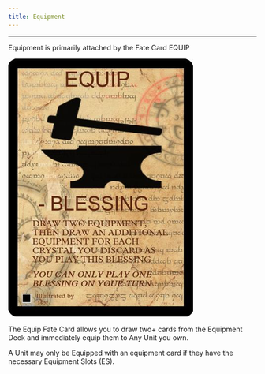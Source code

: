 ```yaml
---
title: Equipment
---
```

___

Equipment is primarily attached by the Fate Card EQUIP

![EQUIP FATE CARD](./equipment/EQUIP.jpg)


The Equip Fate Card allows you to draw two+ cards from the Equipment Deck and immediately equip them to Any Unit you own.

A Unit may only be Equipped with an equipment card if they have the necessary Equipment Slots (ES).
